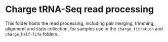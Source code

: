 # Charge tRNA-Seq read processing

This folder hosts the read processing, including pair merging, trimming, alignment and stats collection, for samples use in the `charge_titration` and `charge_half-life` folders.


